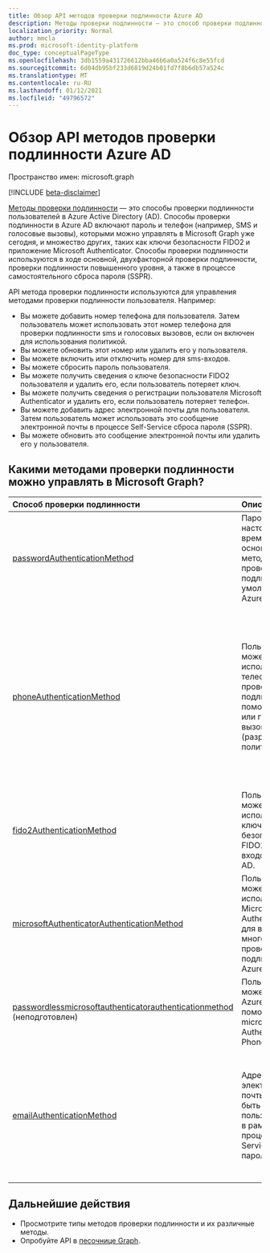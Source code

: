 ```yaml
---
title: Обзор API методов проверки подлинности Azure AD
description: Методы проверки подлинности — это способ проверки подлинности пользователей в Azure AD.
localization_priority: Normal
author: mmcla
ms.prod: microsoft-identity-platform
doc_type: conceptualPageType
ms.openlocfilehash: 3db1559a431726612bba46b6a0a524f6c8e55fcd
ms.sourcegitcommit: 6d04db95bf233d6819d24b01fd7f8b6db57a524c
ms.translationtype: MT
ms.contentlocale: ru-RU
ms.lasthandoff: 01/12/2021
ms.locfileid: "49796572"
---
```

# <a name="azure-ad-authentication-methods-api-overview"></a>Обзор API методов проверки подлинности Azure AD

Пространство имен: microsoft.graph

[!INCLUDE [beta-disclaimer](../../includes/beta-disclaimer.md)]

[Методы проверки подлинности](/azure/active-directory/authentication/concept-authentication-methods) — это способы проверки подлинности пользователей в Azure Active Directory (AD). Способы проверки подлинности в Azure AD включают пароль и телефон (например, SMS и голосовые вызовы), которыми можно управлять в Microsoft Graph уже сегодня, и множество других, таких как ключи безопасности FIDO2 и приложение Microsoft Authenticator. Способы проверки подлинности используются в ходе основной, двухфакторной проверки подлинности, проверки подлинности повышенного уровня, а также в процессе самостоятельного сброса пароля (SSPR).

API метода проверки подлинности используются для управления методами проверки подлинности пользователя. Например:

* Вы можете добавить номер телефона для пользователя. Затем пользователь может использовать этот номер телефона для проверки подлинности sms и голосовых вызовов, если он включен для использования политикой.
* Вы можете обновить этот номер или удалить его у пользователя.
* Вы можете включить или отключить номер для sms-входов.
* Вы можете сбросить пароль пользователя.
* Вы можете получить сведения о ключе безопасности FIDO2 пользователя и удалить его, если пользователь потеряет ключ.
* Вы можете получить сведения о регистрации пользователя Microsoft Authenticator и удалить его, если пользователь потеряет телефон.
* Вы можете добавить адрес электронной почты для пользователя. Затем пользователь может использовать это сообщение электронной почты в процессе Self-Service сброса пароля (SSPR).
* Вы можете обновить это сообщение электронной почты или удалить его у пользователя.

## <a name="what-authentication-methods-can-be-managed-in-microsoft-graph"></a>Какими методами проверки подлинности можно управлять в Microsoft Graph?

|Способ проверки подлинности        | Описание |Примеры     |
|:---------------------------|:------------|:------------|
|[passwordAuthenticationMethod](passwordauthenticationmethod.md)| Пароль в настоящее время является основным методом проверки подлинности по умолчанию в Azure AD.|сбросить пароль пользователя.|
|[phoneAuthenticationMethod](phoneauthenticationmethod.md)|Пользователь может использовать телефон для проверки подлинности с помощью [SMS](/azure/active-directory/authentication/concept-authentication-methods#phone-options) или голосовых вызовов (разрешено политикой).|См. телефонные номера для проверки подлинности пользователя. Добавление, обновление или удаление номера телефона для пользователя. Включить или отключить основной мобильный телефон для sms-входов.|
|[fido2AuthenticationMethod](fido2authenticationmethod.md)|Пользователь может использовать ключ безопасности FIDO2 для входов в Azure AD.|Удаление утерянного ключа безопасности FIDO2.|
|[microsoftAuthenticatorAuthenticationMethod](microsoftauthenticatorauthenticationmethod.md)|Пользователь может использовать Microsoft Authenticator для выполнения многофакторной проверки подлинности в Azure AD|Удаление метода проверки подлинности Microsoft Authenticator.|
|[passwordlessmicrosoftauthenticatorauthenticationmethod](passwordlessmicrosoftauthenticatorauthenticationmethod.md) (неподготовлен)|Пользователь может войти в Azure AD с помощью microsoft Authenticator Phone Sign-in|Удаление метода проверки подлинности для телефона без пароля.|
|[emailAuthenticationMethod](emailauthenticationmethod.md)|Адрес электронной почты может быть пользователем в рамках процесса Self-Service сброса пароля (SSPR).|См. адрес электронной почты для проверки подлинности пользователя. Добавление, обновление или удаление адреса электронной почты для пользователя.|

## <a name="next-steps"></a>Дальнейшие действия

* Просмотрите типы методов проверки подлинности и их различные методы.
* Опробуйте API в [песочнице Graph](https://developer.microsoft.com/graph/graph-explorer).